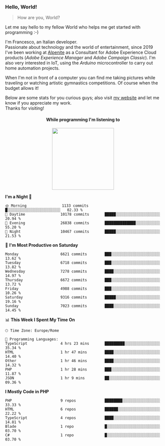 ### Hello, World!

> How are you, World?

Let me say hello to my fellow World who helps me get started with programming :-)

I'm Francesco, an Italian developer.  
Passionate about technology and the world of entertainment, since 2019 I've been working at [Alpenite](https://www.alpenite.com) as a Consultant for Adobe Experience Cloud products (*Adobe Experience Manager* and *Adobe Campaign Classic*). I'm also very interested in IoT, using the *Arduino* microcontroller to carry out home automation projects.

When I'm not in front of a computer you can find me taking pictures while traveling or watching artistic gymnastics competitions. Of course when the budget allows it!

Below are some stats for you curious guys; also visit [my website](https://www.francescorega.eu) and let me know if you appreciate my work.  
Thanks for visiting!

<div align="center">
  <h4>While programming I'm listening to</h4>
  <a href="https://apps.francescorega.eu/now-playing/11147232609" target="_blank"><img src="https://apps.francescorega.eu/now-playing/11147232609" width="200"></a>
</div>

<!--START_SECTION:waka-->
**I'm a Night 🦉** 

```text
🌞 Morning                1133 commits        █░░░░░░░░░░░░░░░░░░░░░░░░   02.33 % 
🌆 Daytime                10178 commits       █████░░░░░░░░░░░░░░░░░░░░   20.94 % 
🌃 Evening                26838 commits       ██████████████░░░░░░░░░░░   55.20 % 
🌙 Night                  10467 commits       █████░░░░░░░░░░░░░░░░░░░░   21.53 % 
```
📅 **I'm Most Productive on Saturday** 

```text
Monday                   6621 commits        ███░░░░░░░░░░░░░░░░░░░░░░   13.62 % 
Tuesday                  6718 commits        ███░░░░░░░░░░░░░░░░░░░░░░   13.82 % 
Wednesday                7278 commits        ████░░░░░░░░░░░░░░░░░░░░░   14.97 % 
Thursday                 6672 commits        ███░░░░░░░░░░░░░░░░░░░░░░   13.72 % 
Friday                   4988 commits        ███░░░░░░░░░░░░░░░░░░░░░░   10.26 % 
Saturday                 9316 commits        █████░░░░░░░░░░░░░░░░░░░░   19.16 % 
Sunday                   7023 commits        ████░░░░░░░░░░░░░░░░░░░░░   14.45 % 
```


📊 **This Week I Spent My Time On** 

```text
🕑︎ Time Zone: Europe/Rome

💬 Programming Languages: 
TypeScript               4 hrs 23 mins       █████████░░░░░░░░░░░░░░░░   35.34 % 
HTML                     1 hr 47 mins        ████░░░░░░░░░░░░░░░░░░░░░   14.40 % 
Other                    1 hr 46 mins        ████░░░░░░░░░░░░░░░░░░░░░   14.32 % 
PHP                      1 hr 28 mins        ███░░░░░░░░░░░░░░░░░░░░░░   11.87 % 
JSON                     1 hr 9 mins         ██░░░░░░░░░░░░░░░░░░░░░░░   09.36 % 
```

**I Mostly Code in PHP** 

```text
PHP                      9 repos             ████████░░░░░░░░░░░░░░░░░   33.33 % 
HTML                     6 repos             ██████░░░░░░░░░░░░░░░░░░░   22.22 % 
TypeScript               4 repos             ████░░░░░░░░░░░░░░░░░░░░░   14.81 % 
Blade                    1 repo              █░░░░░░░░░░░░░░░░░░░░░░░░   03.70 % 
C#                       1 repo              █░░░░░░░░░░░░░░░░░░░░░░░░   03.70 % 
```




<!--END_SECTION:waka-->
